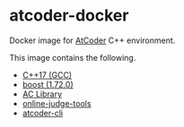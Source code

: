 # atcoder-docker

Docker image for [AtCoder](https://atcoder.jp/) C++ environment.

This image contains the following.

- [C++17 (GCC)](https://github.com/gcc-mirror/gcc)
- [boost (1.72.0)](https://github.com/boostorg/boost)
- [AC Library](https://github.com/atcoder/ac-library)
- [online-judge-tools](https://github.com/online-judge-tools/oj)
- [atcoder-cli](https://github.com/Tatamo/atcoder-cli)
